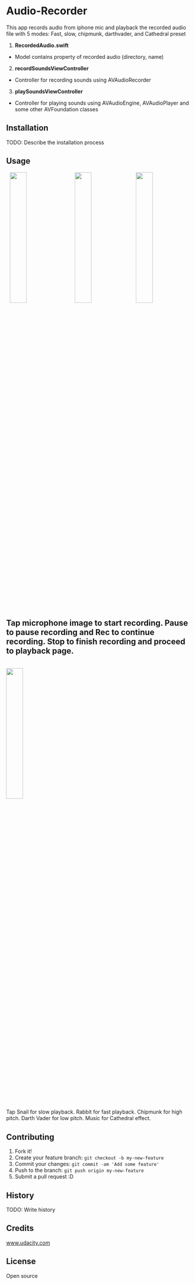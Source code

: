 # Audio-Recorder
This app records audio from iphone mic and playback the recorded audio file with 5 modes: 
Fast, slow, chipmunk, darthvader, and Cathedral preset

1. **RecordedAudio.swift**
  * Model contains property of recorded audio (directory, name)
2. **recordSoundsViewController**
  * Controller for recording sounds using AVAudioRecorder
3. **playSoundsViewController**
  * Controller for playing sounds using AVAudioEngine, AVAudioPlayer and some other AVFoundation classes


## Installation

TODO: Describe the installation process

## Usage
<img src="https://lh4.googleusercontent.com/jPEMMqQVpT5I8kz_f3AliFFCvah8V8QaEeT-BBnXVltZ2S9hT506SPQC5Na1sEdSWOedqKHunmoNnVU=w1291-h559" width="30%" height="30%" hspace="10px"/>
<img src="https://lh6.googleusercontent.com/LFWIACIltN82mcydALHojGMeWw0NZEzAXPB-kKSzNmn_ulYx6-akxQdi0p6lT6qsvrBAqfpACHJ82MM=w1291-h559" width="30%" height="30%" hspace="10px"/>
<img src="https://lh5.googleusercontent.com/EiVvtr4jxYqwbp82DFL2RQIV6aPgcfCA_Q9iLMpviwvPLyK-nlUSg1IdffNZrHTO9wivT9huuLmWyrU=w1291-h559" width="30%" height="30%" />

Tap microphone image to start recording. Pause to pause recording and Rec to continue recording.
Stop to finish recording and proceed to playback page.
 ---
 </br>
<img src="https://lh6.googleusercontent.com/-VLUsT-egbGy_JzzsJI20SWhawlWbU0EsAa2U-K7WXjzlE98daQGu5XK8X4yCFOezp1SvWpxtKScuY8=w1291-h559" width="30%" height="30%"/>

Tap Snail for slow playback. Rabbit for fast playback. Chipmunk for high pitch. 
Darth Vader for low pitch. Music for Cathedral effect.


## Contributing

1. Fork it!
2. Create your feature branch: `git checkout -b my-new-feature`
3. Commit your changes: `git commit -am 'Add some feature'`
4. Push to the branch: `git push origin my-new-feature`
5. Submit a pull request :D

## History

TODO: Write history

## Credits

www.udacity.com

## License

Open source
